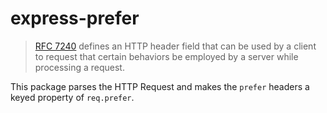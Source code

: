 # express-prefer

> [RFC 7240](http://www.rfc-base.org/txt/rfc-7240.txt) defines an HTTP header field that can be used by a client to request that certain behaviors be employed by a server while processing a request.

This package parses the HTTP Request and makes the `prefer` headers a keyed property of `req.prefer`.
